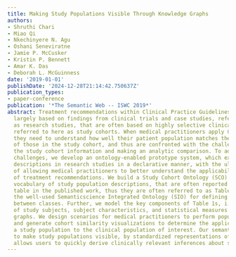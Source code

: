```yaml
---
title: Making Study Populations Visible Through Knowledge Graphs
authors:
- Shruthi Chari
- Miao Qi
- Nkechinyere N. Agu
- Oshani Seneviratne
- Jamie P. McCusker
- Kristin P. Bennett
- Amar K. Das
- Deborah L. McGuinness
date: '2019-01-01'
publishDate: '2024-12-28T21:14:42.750637Z'
publication_types:
- paper-conference
publication: '*The Semantic Web -- ISWC 2019*'
abstract: Treatment recommendations within Clinical Practice Guidelines (CPGs) are
  largely based on findings from clinical trials and case studies, referred to here
  as research studies, that are often based on highly selective clinical populations,
  referred to here as study cohorts. When medical practitioners apply CPG recommendations,
  they need to understand how well their patient population matches the characteristics
  of those in the study cohort, and thus are confronted with the challenges of locating
  the study cohort information and making an analytic comparison. To address these
  challenges, we develop an ontology-enabled prototype system, which exposes the population
  descriptions in research studies in a declarative manner, with the ultimate goal
  of allowing medical practitioners to better understand the applicability and generalizability
  of treatment recommendations. We build a Study Cohort Ontology (SCO) to encode the
  vocabulary of study population descriptions, that are often reported in the first
  table in the published work, thus they are often referred to as Table 1. We leverage
  the well-used Semanticscience Integrated Ontology (SIO) for defining property associations
  between classes. Further, we model the key components of Table 1s, i.e., collections
  of study subjects, subject characteristics, and statistical measures in RDF knowledge
  graphs. We design scenarios for medical practitioners to perform population analysis,
  and generate cohort similarity visualizations to determine the applicability of
  a study population to the clinical population of interest. Our semantic approach
  to make study populations visible, by standardized representations of Table 1s,
  allows users to quickly derive clinically relevant inferences about study populations.
---
```

